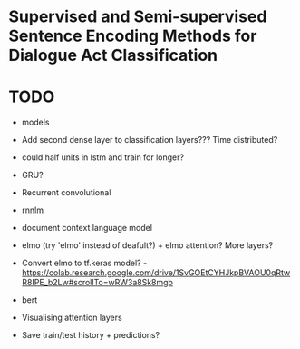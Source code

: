 # Supervised and Semi-supervised Sentence Encoding Methods for Dialogue Act Classification

# TODO

- models
- Add second dense layer to classification layers??? Time distributed?
- could half units in lstm and train for longer?

- GRU?
- Recurrent convolutional
- rnnlm
- document context language model
- elmo (try 'elmo' instead of deafult?) + elmo attention? More layers? 
- Convert elmo to tf.keras model? - https://colab.research.google.com/drive/1SvGOEtCYHJkpBVAOU0qRtwR8IPE_b2Lw#scrollTo=wRW3a8Sk8mgb
- bert

- Visualising attention layers
- Save train/test history + predictions?